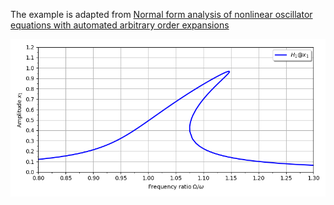 The example is adapted from [Normal form analysis of nonlinear oscillator equations with automated arbitrary order expansions](http://dx.doi.org/10.46298/jtcam.13234)

![HBM](HBM.png)

